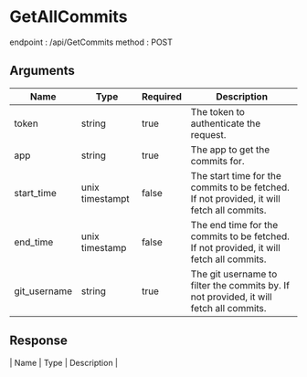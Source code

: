 # GetAllCommits

endpoint : /api/GetCommits
method : POST

## Arguments

| Name        | Type   | Required | Description                                                                 |
|-------------|--------|----------|-----------------------------------------------------------------------------|
| token      | string | true     | The token to authenticate the request.                                      |
| app       | string | true     | The app to get the commits for.                                          |
| start_time    | unix timestampt | false    | The start time for the commits to be fetched. If not provided, it will fetch all commits. |
| end_time      | unix timestamp | false    | The end time for the commits to be fetched. If not provided, it will fetch all commits. |
| git_username | string | true    | The git username to filter the commits by. If not provided, it will fetch all commits. |

## Response

| Name        | Type   | Description                                                                 |

